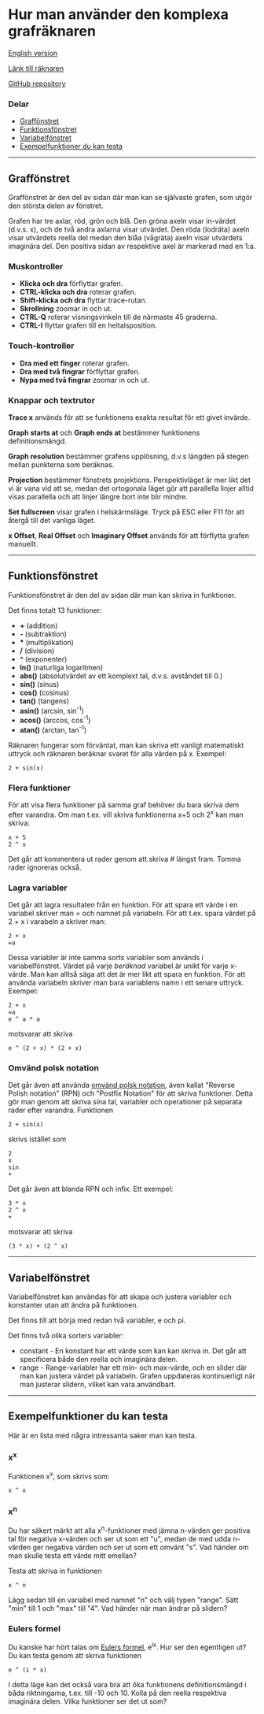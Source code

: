 # Hur man använder den komplexa grafräknaren
[English version](https://github.com/OscarLitorell/complex-graphing/blob/master/user-manual/english.md)

[Länk till räknaren](https://oscarlitorell.github.io/complex-graphing/)

[GitHub repository](https://github.com/OscarLitorell/complex-graphing)

### Delar

*   [Graffönstret](#graffönstret)
*   [Funktionsfönstret](#funktionsfönstret)
*   [Variabelfönstret](#variabelfönstret)
*   [Exempelfunktioner du kan testa](#exempelfunktioner-du-kan-testa)

---

## Graffönstret

Graffönstret är den del av sidan där man kan se självaste grafen, som utgör den största delen av fönstret.

Grafen har tre axlar, röd, grön och blå. Den gröna axeln visar in-värdet (d.v.s. x), och de två andra axlarna visar utvärdet. Den röda (lodräta) axeln visar utvärdets reella del medan den blåa (vågräta) axeln visar utvärdets imaginära del. Den positiva sidan av respektive axel är markerad med en 1:a.

### Muskontroller

*   **Klicka och dra** förflyttar grafen.
*   **CTRL-klicka och dra** roterar grafen.
*   **Shift-klicka och dra** flyttar trace-rutan.
*   **Skrollning** zoomar in och ut.
*   **CTRL-Q** roterar visningsvinkeln till de närmaste 45 graderna.
*   **CTRL-I** flyttar grafen till en heltalsposition.

### Touch-kontroller

*   **Dra med ett finger** roterar grafen.
*   **Dra med två fingrar** förflyttar grafen.
*   **Nypa med två fingrar** zoomar in och ut.

### Knappar och textrutor

**Trace x** används för att se funktionens exakta resultat för ett givet invärde.

**Graph starts at** och **Graph ends at** bestämmer funktionens definitionsmängd.

**Graph resolution** bestämmer grafens upplösning, d.v.s längden på stegen mellan punkterna som beräknas.

**Projection** bestämmer fönstrets projektions. Perspektivläget är mer likt det vi är vana vid att se, medan det ortogonala läget gör att parallella linjer alltid visas parallella och att linjer längre bort inte blir mindre.

**Set fullscreen** visar grafen i helskärmsläge. Tryck på ESC eller F11 för att återgå till det vanliga läget.

**x Offset**, **Real Offset** och **Imaginary Offset** används för att förflytta grafen manuellt.

---

## Funktionsfönstret

Funktionsfönstret är den del av sidan där man kan skriva in funktioner.

Det finns totalt 13 funktioner:

*   **+** (addition)
*   **-** (subtraktion)
*   **\*** (multiplikation)
*   **/** (division)
*   **^** (exponenter)
*   **ln()** (naturliga logaritmen)
*   **abs()** (absolutvärdet av ett komplext tal, d.v.s. avståndet till 0.)
*   **sin()** (sinus)
*   **cos()** (cosinus)
*   **tan()** (tangens)
*   **asin()** (arcsin, sin<sup>-1</sup>)
*   **acos()** (arccos, cos<sup>-1</sup>)
*   **atan()** (arctan, tan<sup>-1</sup>)

Räknaren fungerar som förväntat, man kan skriva ett vanligt matematiskt uttryck och räknaren beräknar svaret för alla värden på x. Exempel:

```
2 + sin(x)
```

### Flera funktioner

För att visa flera funktioner på samma graf behöver du bara skriva dem efter varandra. Om man t.ex. vill skriva funktionerna x+5 och 2<sup>x</sup> kan man skriva:

```
x + 5 
2 ^ x
```

Det går att kommentera ut rader genom att skriva # längst fram. Tomma rader ignoreras också.

### Lagra variabler

Det går att lagra resultaten från en funktion. För att spara ett värde i en variabel skriver man = och namnet på variabeln. För att t.ex. spara värdet på 2 + x i varabeln a skriver man:

```
2 + x  
=a
```

Dessa variabler är inte samma sorts variabler som används i variabelfönstret. Värdet på varje _beräknad_ variabel är unikt för varje x-värde. Man kan alltså säga att det är mer likt att spara en funktion. För att använda variabeln skriver man bara variablens namn i ett senare uttryck. Exempel:

```
2 + x
=a
e ^ a * a
```

motsvarar att skriva

```
e ^ (2 + x) * (2 + x)
```

### Omvänd polsk notation
Det går även att använda [omvänd polsk notation](https://sv.wikipedia.org/wiki/Omv%C3%A4nd_polsk_notation), även kallat "Reverse Polish notation" (RPN) och "Postfix Notation" för att skriva funktioner. Detta gör man genom att skriva sina tal, variabler och operationer på separata rader efter varandra. Funktionen

```
2 + sin(x)
```

skrivs istället som

```
2
x
sin
+
```

Det går även att blanda RPN och infix. Ett exempel:

```
3 * x
2 ^ x
+
```

motsvarar att skriva

```
(3 * x) + (2 ^ x)
```

---

## Variabelfönstret

Variabelfönstret kan användas för att skapa och justera variabler och konstanter utan att ändra på funktionen.

Det finns till att börja med redan två variabler, e och pi.

Det finns två olika sorters variabler:

*   constant - En konstant har ett värde som kan kan skriva in. Det går att specificera både den reella och imaginära delen.
*   range - Range-variabler har ett min- och max-värde, och en slider där man kan justera värdet på variabeln. Grafen uppdateras kontinuerligt när man justerar slidern, vilket kan vara användbart.

---

## Exempelfunktioner du kan testa

Här är en lista med några intressanta saker man kan testa.

### x<sup>x</sup>

Funktionen x<sup>x</sup>, som skrivs som:

```
x ^ x
```

### x<sup>n</sup>

Du har säkert märkt att alla x<sup>n</sup>-funktioner med jämna n-värden ger positiva tal för negativa x-värden och ser ut som ett "u", medan de med udda n-värden ger negativa värden och ser ut som ett omvänt "s". Vad händer om man skulle testa ett värde mitt emellan?

Testa att skriva in funktionen

```
x ^ n
```

Lägg sedan till en variabel med namnet "n" och välj typen "range". Sätt "min" till 1 och "max" till "4". Vad händer när man ändrar på slidern?

### Eulers formel

Du kanske har hört talas om [Eulers formel](https://sv.wikipedia.org/wiki/Eulers_formel), e<sup>ix</sup>. Hur ser den egentligen ut? Du kan testa genom att skriva funktionen

```
e ^ (i * x)
```

I detta läge kan det också vara bra att öka funktionens definitionsmängd i båda riktningarna, t.ex. till -10 och 10\. Kolla på den reella respektiva imaginära delen. Vilka funktioner ser det ut som?